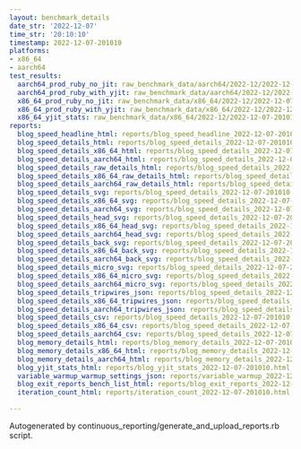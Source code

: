 ```yaml
---
layout: benchmark_details
date_str: '2022-12-07'
time_str: '20:10:10'
timestamp: 2022-12-07-201010
platforms:
- x86_64
- aarch64
test_results:
  aarch64_prod_ruby_no_jit: raw_benchmark_data/aarch64/2022-12/2022-12-07-201010_basic_benchmark_aarch64_prod_ruby_no_jit.json
  aarch64_prod_ruby_with_yjit: raw_benchmark_data/aarch64/2022-12/2022-12-07-201010_basic_benchmark_aarch64_prod_ruby_with_yjit.json
  x86_64_prod_ruby_no_jit: raw_benchmark_data/x86_64/2022-12/2022-12-07-201010_basic_benchmark_x86_64_prod_ruby_no_jit.json
  x86_64_prod_ruby_with_yjit: raw_benchmark_data/x86_64/2022-12/2022-12-07-201010_basic_benchmark_x86_64_prod_ruby_with_yjit.json
  x86_64_yjit_stats: raw_benchmark_data/x86_64/2022-12/2022-12-07-201010_basic_benchmark_x86_64_yjit_stats.json
reports:
  blog_speed_headline_html: reports/blog_speed_headline_2022-12-07-201010.html
  blog_speed_details_html: reports/blog_speed_details_2022-12-07-201010.html
  blog_speed_details_x86_64_html: reports/blog_speed_details_2022-12-07-201010.x86_64.html
  blog_speed_details_aarch64_html: reports/blog_speed_details_2022-12-07-201010.aarch64.html
  blog_speed_details_raw_details_html: reports/blog_speed_details_2022-12-07-201010.raw_details.html
  blog_speed_details_x86_64_raw_details_html: reports/blog_speed_details_2022-12-07-201010.x86_64.raw_details.html
  blog_speed_details_aarch64_raw_details_html: reports/blog_speed_details_2022-12-07-201010.aarch64.raw_details.html
  blog_speed_details_svg: reports/blog_speed_details_2022-12-07-201010.svg
  blog_speed_details_x86_64_svg: reports/blog_speed_details_2022-12-07-201010.x86_64.svg
  blog_speed_details_aarch64_svg: reports/blog_speed_details_2022-12-07-201010.aarch64.svg
  blog_speed_details_head_svg: reports/blog_speed_details_2022-12-07-201010.head.svg
  blog_speed_details_x86_64_head_svg: reports/blog_speed_details_2022-12-07-201010.x86_64.head.svg
  blog_speed_details_aarch64_head_svg: reports/blog_speed_details_2022-12-07-201010.aarch64.head.svg
  blog_speed_details_back_svg: reports/blog_speed_details_2022-12-07-201010.back.svg
  blog_speed_details_x86_64_back_svg: reports/blog_speed_details_2022-12-07-201010.x86_64.back.svg
  blog_speed_details_aarch64_back_svg: reports/blog_speed_details_2022-12-07-201010.aarch64.back.svg
  blog_speed_details_micro_svg: reports/blog_speed_details_2022-12-07-201010.micro.svg
  blog_speed_details_x86_64_micro_svg: reports/blog_speed_details_2022-12-07-201010.x86_64.micro.svg
  blog_speed_details_aarch64_micro_svg: reports/blog_speed_details_2022-12-07-201010.aarch64.micro.svg
  blog_speed_details_tripwires_json: reports/blog_speed_details_2022-12-07-201010.tripwires.json
  blog_speed_details_x86_64_tripwires_json: reports/blog_speed_details_2022-12-07-201010.x86_64.tripwires.json
  blog_speed_details_aarch64_tripwires_json: reports/blog_speed_details_2022-12-07-201010.aarch64.tripwires.json
  blog_speed_details_csv: reports/blog_speed_details_2022-12-07-201010.csv
  blog_speed_details_x86_64_csv: reports/blog_speed_details_2022-12-07-201010.x86_64.csv
  blog_speed_details_aarch64_csv: reports/blog_speed_details_2022-12-07-201010.aarch64.csv
  blog_memory_details_html: reports/blog_memory_details_2022-12-07-201010.html
  blog_memory_details_x86_64_html: reports/blog_memory_details_2022-12-07-201010.x86_64.html
  blog_memory_details_aarch64_html: reports/blog_memory_details_2022-12-07-201010.aarch64.html
  blog_yjit_stats_html: reports/blog_yjit_stats_2022-12-07-201010.html
  variable_warmup_warmup_settings_json: reports/variable_warmup_2022-12-07-201010.warmup_settings.json
  blog_exit_reports_bench_list_html: reports/blog_exit_reports_2022-12-07-201010.bench_list.html
  iteration_count_html: reports/iteration_count_2022-12-07-201010.html

---
```

Autogenerated by continuous_reporting/generate_and_upload_reports.rb script.
